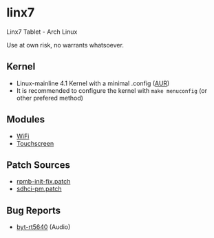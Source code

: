 # linx7
Linx7 Tablet - Arch Linux

Use at own risk, no warrants whatsoever.

## Kernel
* Linux-mainline 4.1 Kernel with a minimal .config ([AUR](https://aur4.archlinux.org/packages/linux-mainline/))
* It is recommended to configure the kernel with `make menuconfig` (or other prefered method)

## Modules
* [WiFi](https://github.com/hadess/rtl8723bs)
* [Touchscreen](https://github.com/hadess/gt9xx)

## Patch Sources
* [rpmb-init-fix.patch](https://dev-nell.com/rpmb-emmc-errors-under-linux.html)
* [sdhci-pm.patch](https://github.com/AdamWill/baytrail-m/blob/master/kernel/MANIFEST)

## Bug Reports
* [byt-rt5640](https://bugzilla.kernel.org/show_bug.cgi?id=86581) (Audio)
